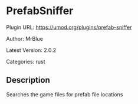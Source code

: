 # PrefabSniffer

Plugin URL: https://umod.org/plugins/prefab-sniffer

Author: MrBlue

Latest Version: 2.0.2

Categories: rust

## Description

Searches the game files for prefab file locations
